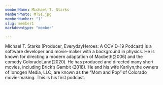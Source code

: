 ```yaml
---
memberName: Michael T. Starks
memberPhoto: MTS1.jpg
memberNumber: "1"
slug: member1
markdowntype: "member"

---
```


Michael T. Starks (Producer, EverydayHeroes: A COVID-19 Podcast) is a software developer and movie-maker with a background in physics. He is known for directing a modern adaptation of Macbeth(2006) and the comedy ColoradoLand(2020). He has produced and directed many short movies, including Brick’s Gambit (2018). He and his wife Karilyn,the owners of Ionogen Media, LLC, are known as the “Mom and Pop” of Colorado movie-making. This is his first podcast.